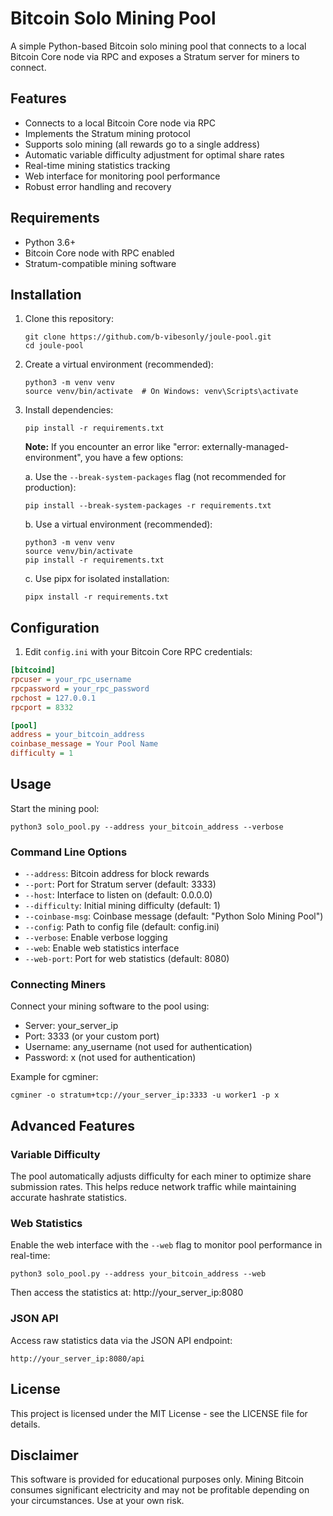 # Bitcoin Solo Mining Pool

A simple Python-based Bitcoin solo mining pool that connects to a local Bitcoin Core node via RPC and exposes a Stratum server for miners to connect.

## Features

- Connects to a local Bitcoin Core node via RPC
- Implements the Stratum mining protocol
- Supports solo mining (all rewards go to a single address)
- Automatic variable difficulty adjustment for optimal share rates
- Real-time mining statistics tracking
- Web interface for monitoring pool performance
- Robust error handling and recovery

## Requirements

- Python 3.6+
- Bitcoin Core node with RPC enabled
- Stratum-compatible mining software

## Installation

1. Clone this repository:
   ```
   git clone https://github.com/b-vibesonly/joule-pool.git
   cd joule-pool
   ```

2. Create a virtual environment (recommended):
   ```
   python3 -m venv venv
   source venv/bin/activate  # On Windows: venv\Scripts\activate
   ```

3. Install dependencies:
   ```
   pip install -r requirements.txt
   ```

   **Note:** If you encounter an error like "error: externally-managed-environment", you have a few options:
   
   a. Use the `--break-system-packages` flag (not recommended for production):
   ```
   pip install --break-system-packages -r requirements.txt
   ```
   
   b. Use a virtual environment (recommended):
   ```
   python3 -m venv venv
   source venv/bin/activate
   pip install -r requirements.txt
   ```
   
   c. Use pipx for isolated installation:
   ```
   pipx install -r requirements.txt
   ```

## Configuration

1. Edit `config.ini` with your Bitcoin Core RPC credentials:

```ini
[bitcoind]
rpcuser = your_rpc_username
rpcpassword = your_rpc_password
rpchost = 127.0.0.1
rpcport = 8332

[pool]
address = your_bitcoin_address
coinbase_message = Your Pool Name
difficulty = 1
```

## Usage

Start the mining pool:

```
python3 solo_pool.py --address your_bitcoin_address --verbose
```

### Command Line Options

- `--address`: Bitcoin address for block rewards
- `--port`: Port for Stratum server (default: 3333)
- `--host`: Interface to listen on (default: 0.0.0.0)
- `--difficulty`: Initial mining difficulty (default: 1)
- `--coinbase-msg`: Coinbase message (default: "Python Solo Mining Pool")
- `--config`: Path to config file (default: config.ini)
- `--verbose`: Enable verbose logging
- `--web`: Enable web statistics interface
- `--web-port`: Port for web statistics (default: 8080)

### Connecting Miners

Connect your mining software to the pool using:

- Server: your_server_ip
- Port: 3333 (or your custom port)
- Username: any_username (not used for authentication)
- Password: x (not used for authentication)

Example for cgminer:
```
cgminer -o stratum+tcp://your_server_ip:3333 -u worker1 -p x
```

## Advanced Features

### Variable Difficulty

The pool automatically adjusts difficulty for each miner to optimize share submission rates. This helps reduce network traffic while maintaining accurate hashrate statistics.

### Web Statistics

Enable the web interface with the `--web` flag to monitor pool performance in real-time:

```
python3 solo_pool.py --address your_bitcoin_address --web
```

Then access the statistics at: http://your_server_ip:8080

### JSON API

Access raw statistics data via the JSON API endpoint:
```
http://your_server_ip:8080/api
```

## License

This project is licensed under the MIT License - see the LICENSE file for details.

## Disclaimer

This software is provided for educational purposes only. Mining Bitcoin consumes significant electricity and may not be profitable depending on your circumstances. Use at your own risk.
